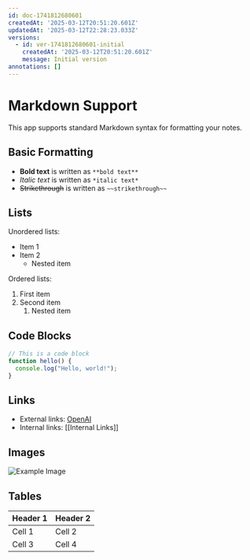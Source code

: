 ```yaml
---
id: doc-1741812680601
createdAt: '2025-03-12T20:51:20.601Z'
updatedAt: '2025-03-12T22:28:23.033Z'
versions:
  - id: ver-1741812680601-initial
    createdAt: '2025-03-12T20:51:20.601Z'
    message: Initial version
annotations: []
---
```

# Markdown Support

This app supports standard Markdown syntax for formatting your notes.

## Basic Formatting

- **Bold text** is written as `**bold text**`
- *Italic text* is written as `*italic text*`
- ~~Strikethrough~~ is written as `~~strikethrough~~`

## Lists

Unordered lists:
- Item 1
- Item 2
  - Nested item

Ordered lists:
1. First item
2. Second item
   1. Nested item

## Code Blocks

```javascript
// This is a code block
function hello() {
  console.log("Hello, world!");
}
```

## Links

- External links: [OpenAI](https://openai.com)
- Internal links: [[Internal Links]]

## Images

![Example Image](https://via.placeholder.com/150)

## Tables

| Header 1 | Header 2 |
|----------|----------|
| Cell 1   | Cell 2   |
| Cell 3   | Cell 4   |

